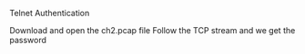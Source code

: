 Telnet Authentication

Download and open the ch2.pcap file
Follow the TCP stream and we get the password
